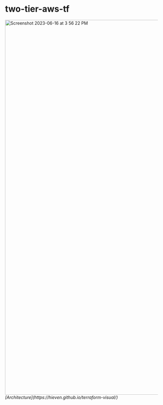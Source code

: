 # two-tier-aws-tf
<p>
    <img width="1229" alt="Screenshot 2023-06-16 at 3 56 22 PM" src="https://github.com/Kiinitix/two-tier-aws-tf/assets/34811605/aa4fc1ec-eecc-4a8b-a8f9-64558473fe32">
    <em>[Architecture](https://hieven.github.io/terraform-visual/)</em>
</p>

